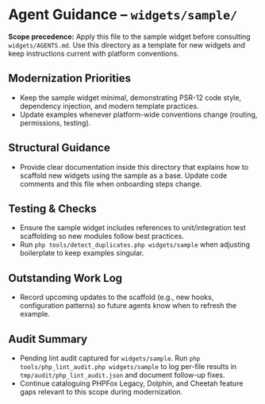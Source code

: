 # Agent Guidance – `widgets/sample/`

**Scope precedence:** Apply this file to the sample widget before consulting `widgets/AGENTS.md`.
Use this directory as a template for new widgets and keep instructions current with platform
conventions.

## Modernization Priorities
- Keep the sample widget minimal, demonstrating PSR-12 code style, dependency injection, and modern
  template practices.
- Update examples whenever platform-wide conventions change (routing, permissions, testing).

## Structural Guidance
- Provide clear documentation inside this directory that explains how to scaffold new widgets using
  the sample as a base. Update code comments and this file when onboarding steps change.

## Testing & Checks
- Ensure the sample widget includes references to unit/integration test scaffolding so new modules
  follow best practices.
- Run `php tools/detect_duplicates.php widgets/sample` when adjusting boilerplate to keep examples
  singular.

## Outstanding Work Log
- Record upcoming updates to the scaffold (e.g., new hooks, configuration patterns) so future agents
  know when to refresh the example.

## Audit Summary
- Pending lint audit captured for `widgets/sample`. Run `php tools/php_lint_audit.php widgets/sample` to log per-file results in `tmp/audit/php_lint_audit.json` and document follow-up fixes.
- Continue cataloguing PHPFox Legacy, Dolphin, and Cheetah feature gaps relevant to this scope during modernization.
